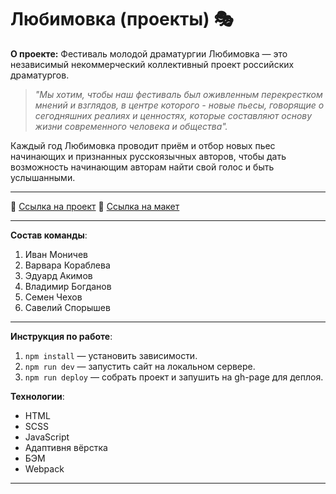 # Любимовка (проекты) 🎭

**О проекте:** Фестиваль молодой драматургии Любимовка — это независимый некоммерческий коллективный проект российских драматургов.

> *"Мы хотим, чтобы наш фестиваль был оживленным перекрестком мнений и взглядов, в центре которого - новые пьесы, говорящие о сегодняшних реалиях и ценностях, которые составляют основу жизни современного человека и общества".*
>

Каждый год Любимовка проводит приём и отбор новых пьес начинающих и признанных русскоязычных авторов, чтобы дать возможность начинающим авторам  найти свой голос и быть услышанными.
____
📌 [Ссылка на проект](/#)
📌 [Ссылка на макет](https://www.figma.com/file/jGa6pplMcEolJ0K8fa4jKY/lubimovka-(pr.page)?node-id=0%3A1)
____
**Состав команды**:
1. Иван Моничев
2. Варвара Кораблева 
3. Эдуард Акимов
4. Владимир Богданов
5. Семен Чехов
6. Савелий Спорышев

----
**Инструкция по работе**:
1. `npm install` — установить зависимости.
2. `npm run dev` — запустить сайт на локальном сервере.
3. `npm run deploy` — собрать проект и запушить на gh-page для деплоя.

**Технологии**:
* HTML
* SCSS
* JavaScript
* Адаптивня вёрстка
* БЭМ
* Webpack
___

